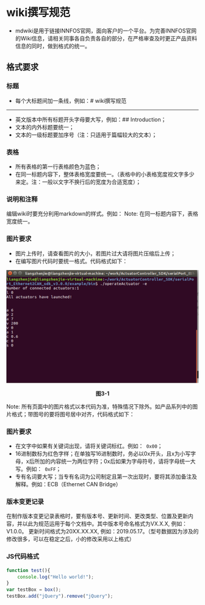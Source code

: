 # wiki撰写规范

- mdwiki是用于链接INNFOS官网，面向客户的一个平台。为完善INNFOS官网的Wiki信息，请相关同事各自负责各自的部分，在严格审查及时更正产品资料信息的同时，做到格式的统一。

## 格式要求
### 标题
- 每个大标题间加一条线，例如：# wiki撰写规范  
----

- 英文版本中所有标题开头字母要大写，例如：## Introduction；
- 文本的内外标题要统一；
- 文本的一级标题要加序号（注：只适用于篇幅较大的文本）；

### 表格
- 所有表格的第一行表格颜色为蓝色；
- 在同一标题内容下，整体表格宽度要统一。（表格中的小表格宽度视文字多少来定。注：一般以文字不换行后的宽度为合适宽度）；

### 说明和注释
编辑wiki时要充分利用markdown的样式。例如：
Note: 在同一标题内容下，表格宽度统一。

### 图片要求
- 图片上传时，请查看图片的大小，若图片过大请将图片压缩后上传；
- 在编写图片代码时要统一格式。代码格式如下：

<img src="../img/026.png" style="width:600px">

<p><div class="md-text" style="text-align: center;"><strong>图3-1</strong></div></p >
Note: 所有页面中的图片格式以本代码为准，特殊情况下除外。如产品系列中的图片格式；带图号的要将图号居中对齐，代码格式如下：


### 图片要求
- 在文字中如果有关键词出现，请将关键词标红。例如：` 0x00`；
- 16进制数标为红色字样；在单独写16进制数时，务必以0x开头，且x为小写字母，x后所加的内容统一为两位字符；0x后如果为字母符号，请将字母统一大写。例如：` 0xFF`；
- 专有名词要大写；当专有名词为公司制定且第一次出现时，要将其添加备注及解释。例如：ECB（Ethernet CAN Bridge）

### 版本变更记录
在制作版本变更记录表格时，要有版本号、更新时间、更改类型、位置及更新内容，并以此为规范运用于每个文档中。其中版本号命名格式为VX.X.X, 例如：V1.0.0。 更新时间格式为20XX.XX.XX, 例如：2019.05.17。（型号数据因为涉及的修改很多，可以在稳定之后，小的修改采用以上格式）

### JS代码格式　
```javascript
function test(){
	console.log("Hello world!");
}
var testBox = box();
testBox.add("jQuery").remove("jQuery");
```
